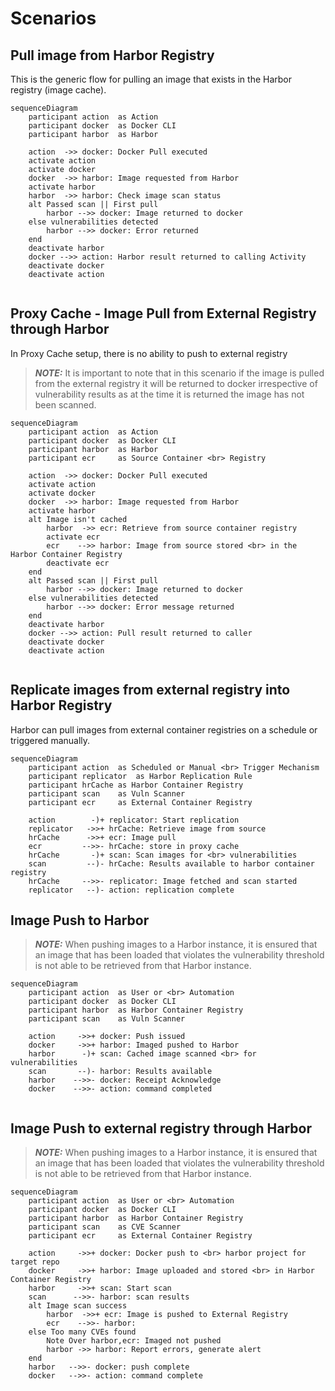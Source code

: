 # Scenarios

## Pull image from Harbor Registry

This is the generic flow for pulling an image that exists in the Harbor registry (image cache).

```mermaid
sequenceDiagram
    participant action  as Action 
    participant docker  as Docker CLI
    participant harbor  as Harbor
    
    action  ->> docker: Docker Pull executed
    activate action
    activate docker
    docker  ->> harbor: Image requested from Harbor
    activate harbor
    harbor  ->> harbor: Check image scan status
    alt Passed scan || First pull
        harbor -->> docker: Image returned to docker
    else vulnerabilities detected
        harbor -->> docker: Error returned
    end
    deactivate harbor
    docker -->> action: Harbor result returned to calling Activity
    deactivate docker
    deactivate action
    
```

## Proxy Cache - Image Pull from External Registry through Harbor

In Proxy Cache setup, there is no ability to push to external registry
> **_NOTE:_**  It is important to note that in this scenario if the image is pulled from the external registry it will be returned to docker irrespective of vulnerability results as at the time it is returned the image has not been scanned.

```mermaid
sequenceDiagram
    participant action  as Action 
    participant docker  as Docker CLI
    participant harbor  as Harbor
    participant ecr     as Source Container <br> Registry

    action  ->> docker: Docker Pull executed
    activate action
    activate docker
    docker  ->> harbor: Image requested from Harbor
    activate harbor
    alt Image isn't cached
        harbor  ->> ecr: Retrieve from source container registry
        activate ecr
        ecr    -->> harbor: Image from source stored <br> in the Harbor Container Registry
        deactivate ecr
    end
    alt Passed scan || First pull
        harbor -->> docker: Image returned to docker
    else vulnerabilities detected
        harbor -->> docker: Error message returned
    end
    deactivate harbor
    docker -->> action: Pull result returned to caller
    deactivate docker
    deactivate action
    
```

## Replicate images from external registry into Harbor Registry

Harbor can pull images from external container registries on a schedule or triggered manually.

```mermaid
sequenceDiagram
    participant action  as Scheduled or Manual <br> Trigger Mechanism
    participant replicator  as Harbor Replication Rule
    participant hrCache as Harbor Container Registry
    participant scan    as Vuln Scanner
    participant ecr     as External Container Registry
    
    action        -)+ replicator: Start replication
    replicator   ->>+ hrCache: Retrieve image from source
    hrCache      ->>+ ecr: Image pull
    ecr         -->>- hrCache: store in proxy cache
    hrCache       -)+ scan: Scan images for <br> vulnerabilities
    scan         --)- hrCache: Results available to harbor container registry
    hrCache     -->>- replicator: Image fetched and scan started
    replicator   --)- action: replication complete
```

## Image Push to Harbor

> **_NOTE:_** When pushing images to a Harbor instance, it is ensured that an image that has been loaded that violates the vulnerability threshold is not able to be retrieved from that Harbor instance.

```mermaid
sequenceDiagram
    participant action  as User or <br> Automation 
    participant docker  as Docker CLI
    participant harbor  as Harbor Container Registry
    participant scan    as Vuln Scanner

    action     ->>+ docker: Push issued
    docker     ->>+ harbor: Imaged pushed to Harbor
    harbor      -)+ scan: Cached image scanned <br> for vulnerabilities
    scan       --)- harbor: Results available
    harbor    -->>- docker: Receipt Acknowledge
    docker    -->>- action: command completed
    
```

## Image Push to external registry through Harbor

> **_NOTE:_** When pushing images to a Harbor instance, it is ensured that an image that has been loaded that violates the vulnerability threshold is not able to be retrieved from that Harbor instance.

```mermaid
sequenceDiagram
    participant action  as User or <br> Automation 
    participant docker  as Docker CLI
    participant harbor  as Harbor Container Registry
    participant scan    as CVE Scanner
    participant ecr     as External Container Registry

    action     ->>+ docker: Docker push to <br> harbor project for target repo
    docker     ->>+ harbor: Image uploaded and stored <br> in Harbor Container Registry
    harbor     ->>+ scan: Start scan
    scan      -->>- harbor: scan results
    alt Image scan success 
        harbor  ->>+ ecr: Image is pushed to External Registry 
        ecr    -->>- harbor: 
    else Too many CVEs found
        Note Over harbor,ecr: Imaged not pushed
        harbor ->> harbor: Report errors, generate alert
    end
    harbor   -->>- docker: push complete
    docker   -->>- action: command complete
```
